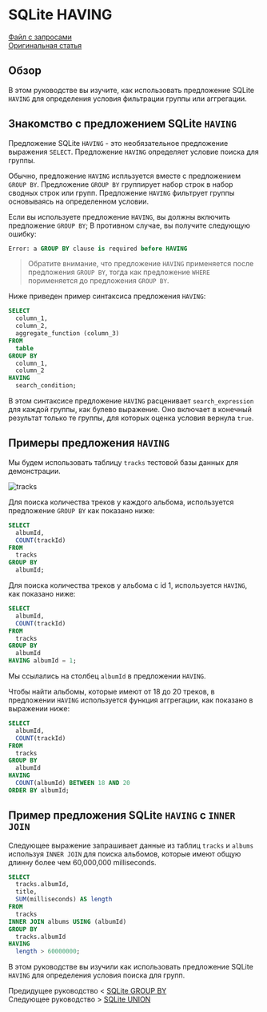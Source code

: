 # SQLite HAVING ######################

[Файл с запросами][querys]   
[Оригинальная статья][origin]

[querys]: ./querys.sql
[origin]: https://www.sqlitetutorial.net/sqlite-having/

## Обзор ##############################

В этом руководстве вы изучите, как использовать предложение SQLite `HAVING` для определения условия фильтрации группы или аггрегации.

## Знакомство с предложением SQLite `HAVING` 

Предложение SQLite `HAVING` - это необязательное предложение выражения `SELECT`. Предложение `HAVING` определяет условие поиска для группы.

Обычно, предложение `HAVING` испльзуется вместе с предложением `GROUP BY`. Предложение `GROUP BY` группирует набор строк в набор сводных строк или групп. Предложение `HAVING` фильтрует группы основываясь на определенном условии.

Если вы используете предложение `HAVING`, вы должны включить предложение `GROUP BY`; В противном случае, вы получите следующую ошибку:

~~~ SQL ~~~~~~~~~~~~~~~~~~~~~~~~~~~~~~~
Error: a GROUP BY clause is required before HAVING
~~~~~~~~~~~~~~~~~~~~~~~~~~~~~~~~~~~~~~~

> Обратите внимание, что предложение `HAVING` применяется после предложения `GROUP BY`, тогда как предложение `WHERE` порименяется до предложения `GROUP BY`.

Ниже приведен пример синтаксиса предложения `HAVING`:

~~~ SQL ~~~~~~~~~~~~~~~~~~~~~~~~~~~~~~~
SELECT
  column_1,
  column_2,
  aggregate_function (column_3)
FROM
  table
GROUP BY
  column_1,
  column_2
HAVING
  search_condition;
~~~~~~~~~~~~~~~~~~~~~~~~~~~~~~~~~~~~~~~

В этом синтаксисе предложение `HAVING` расценивает `search_expression` для каждой группы, как булево выражение. Оно включает в конечный результат только те группы, для которых оценка условия вернула `true`.

## Примеры предложения `HAVING`

Мы будем использовать таблицу `tracks` тестовой базы данных для демонстрации.

![tracks][]

Для поиска количества треков у каждого альбома, используется предложение `GROUP BY` как показано ниже:

~~~ SQL ~~~~~~~~~~~~~~~~~~~~~~~~~~~~~~~
SELECT
  albumId,
  COUNT(trackId)
FROM
  tracks
GROUP BY
  albumId;
~~~~~~~~~~~~~~~~~~~~~~~~~~~~~~~~~~~~~~~

Для поиска количества треков у альбома с id 1, используется `HAVING`, как показано ниже:

~~~ SQL ~~~~~~~~~~~~~~~~~~~~~~~~~~~~~~~
SELECT
  albumId,
  COUNT(trackId)
FROM
  tracks
GROUP BY
  albumId
HAVING albumId = 1;
~~~~~~~~~~~~~~~~~~~~~~~~~~~~~~~~~~~~~~~

Мы ссылались на столбец `albumId` в предложении `HAVING`.

Чтобы найти альбомы, которые имеют от 18 до 20 треков, в предложении `HAVING` используется функция аггрегации, как показано в выражении ниже:

~~~ SQL ~~~~~~~~~~~~~~~~~~~~~~~~~~~~~~~
SELECT
  albumId,
  COUNT(trackId)
FROM
  tracks
GROUP BY
  albumId
HAVING
  COUNT(albumId) BETWEEN 18 AND 20
ORDER BY albumId;
~~~~~~~~~~~~~~~~~~~~~~~~~~~~~~~~~~~~~~~

## Пример предложения SQLite `HAVING` с `INNER JOIN`

Следующее выражение запрашивает данные из таблиц `tracks` и `albums` используя `INNER JOIN` для поиска альбомов, которые имеют общую длинну более чем 60,000,000 milliseconds.

~~~ SQL ~~~~~~~~~~~~~~~~~~~~~~~~~~~~~~~
SELECT
  tracks.albumId,
  title,
  SUM(milliseconds) AS length
FROM
  tracks
INNER JOIN albums USING (albumId)
GROUP BY
  tracks.albumId
HAVING
  length > 60000000;
~~~~~~~~~~~~~~~~~~~~~~~~~~~~~~~~~~~~~~~

В этом руководстве вы изучили как использовать предложение SQLite `HAVING` для определения условия поиска для групп.

Предидущее руководство < [SQLite GROUP BY][prev]  
Следующее руководство > [SQLite UNION][next]

[prev]: ../17_GroupBy/translate.md
[next]: ../19_Union/translate.md

[tracks]: ./tracks.png